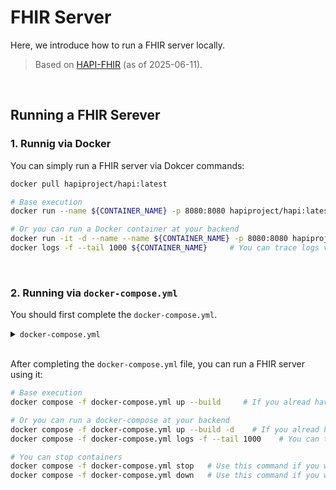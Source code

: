 # FHIR Server
Here, we introduce how to run a FHIR server locally.
> Based on [HAPI-FHIR](https://github.com/hapifhir/hapi-fhir-jpaserver-starter) (as of 2025-06-11).

&nbsp;

## Running a FHIR Serever
### 1. Runnig via Docker
You can simply run a FHIR server via Dokcer commands:
```bash
docker pull hapiproject/hapi:latest

# Base execution
docker run --name ${CONTAINER_NAME} -p 8080:8080 hapiproject/hapi:latest     # You can change the ports number

# Or you can run a Docker container at your backend
docker run -it -d --name --name ${CONTAINER_NAME} -p 8080:8080 hapiproject/hapi:latest     # You can change the ports number
docker logs -f --tail 1000 ${CONTAINER_NAME}     # You can trace logs via this command
```

&nbsp;


### 2. Running via `docker-compose.yml`
You should first complete the `docker-compose.yml`.

<details>
<summary><code>docker-compose.yml</code></summary>

You should set `${CONTAINER_NAME}` in the yaml file.
```yaml
version: '3.7'

services:
  fhir:
    container_name: ${CONTAINER_NAME1}
    image: "hapiproject/hapi:latest"
    ports:
      - "8080:8080"
    configs:
      - source: hapi
        target: /app/config/application.yaml
    depends_on:
      - db
  db:
    container_name: ${CONTAINER_NAME2}
    image: postgres
    restart: always
    environment:
      POSTGRES_PASSWORD: admin
      POSTGRES_USER: admin
      POSTGRES_DB: hapi
    volumes:
      - ./postgress.data:/var/lib/postgresql/data

configs:
  hapi:
     file: ./hapi.application.yaml
```
</details>

<br>After completing the `docker-compose.yml` file, you can run a FHIR server using it:
```bash
# Base execution
docker compose -f docker-compose.yml up --build     # If you alread have image, you don't need '--build' option

# Or you can run a docker-compose at your backend
docker compose -f docker-compose.yml up --build -d    # If you alread have image, you don't need '--build' option
docker compose -f docker-compose.yml logs -f --tail 1000    # You can trace logs via this command

# You can stop containers
docker compose -f docker-compose.yml stop   # Use this command if you want to stop only
docker compose -f docker-compose.yml down   # Use this command if you want to stop and delete containers
```

&nbsp;